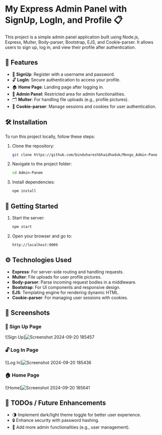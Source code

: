 # My Express Admin Panel with SignUp, LogIn, and Profile 📋

This project is a simple admin panel application built using Node.js, Express, Multer, Body-parser, Bootstrap, EJS, and Cookie-parser. 
It allows users to sign up, log in, and view their profile after authentication.

## 🚀 Features

- 🔐 **SignUp**: Register with a username and password.
- 🔓 **LogIn**: Secure authentication to access your profile.
- 🏠 **Home Page**: Landing page after logging in.
- 📝 **Admin Panel**: Restricted area for admin functionalities.
- 🗂️ **Multer**: For handling file uploads (e.g., profile pictures).
- 🍪 **Cookie-parser**: Manage sessions and cookies for user authentication.

## 🛠️ Installation

To run this project locally, follow these steps:

1. Clone the repository:
    ```bash
    git clone https://github.com/binduhareshbhaidhaduk/Mongo_Admin-Panel
    ```
2. Navigate to the project folder:
    ```bash
    cd Admin-Panem
    ```
3. Install dependencies:
    ```bash
    npm install
    ```

## 🏃 Getting Started

1. Start the server:
    ```bash
    npm start
    ```

2. Open your browser and go to:
    ```bash
    http://localhost:9009
    ```

## ⚙️ Technologies Used

- **Express**: For server-side routing and handling requests.
- **Multer**: File uploads for user profile pictures.
- **Body-parser**: Parse incoming request bodies in a middleware.
- **Bootstrap**: For UI components and responsive design.
- **EJS**: Templating engine for rendering dynamic HTML.
- **Cookie-parser**: For managing user sessions with cookies.

## 📸 Screenshots

### 📝 Sign Up Page
![Sign Up]![Screenshot 2024-09-20 185457](https://github.com/user-attachments/assets/807489be-5800-4050-94ea-2ef13ca16496)

### 🔓 Log In Page
![Log In]![Screenshot 2024-09-20 185436](https://github.com/user-attachments/assets/48458cf7-f210-4782-9ef1-83fa8d97e2e2)

### 🏠 Home Page
![Home]![Screenshot 2024-09-20 185641](https://github.com/user-attachments/assets/c4b1d9ff-eb7e-4503-b483-41886abdd066)


## 🚧 TODOs / Future Enhancements

- 🌗 Implement dark/light theme toggle for better user experience.
- 🔒 Enhance security with password hashing.
- 📂 Add more admin functionalities (e.g., user management).
